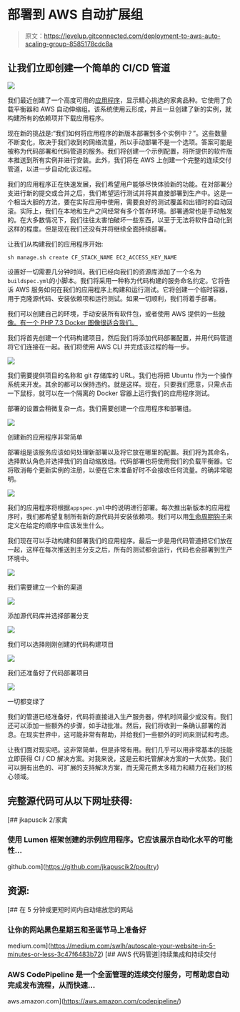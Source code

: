 # 部署到 AWS 自动扩展组

> 原文：<https://levelup.gitconnected.com/deployment-to-aws-auto-scaling-group-8585178cdc8a>

## 让我们立即创建一个简单的 CI/CD 管道

![](img/f00e59d75fb5c1208c6f10ed4c653834.png)

我们最近创建了一个高度可用的[应用程序](https://medium.com/swlh/autoscale-your-website-in-5-minutes-or-less-3c47f6483b72)，显示精心挑选的家禽品种。它使用了负载平衡器和 AWS 自动伸缩组。该系统使用云形成，并且一旦创建了新的实例，就构建所有的依赖项并下载应用程序。

现在新的挑战是:“我们如何将应用程序的新版本部署到多个实例中？”。这些数量不断变化，取决于我们收到的网络流量，所以手动部署不是一个选项。答案可能是被称为代码部署和代码管道的服务。我们将创建一个示例配置，将所提供的软件版本推送到所有实例并进行安装。此外，我们将在 AWS 上创建一个完整的连续交付管道，以进一步自动化该过程。

我们的应用程序正在快速发展，我们希望用户能够尽快体验新的功能。在对部署分支进行新的提交或合并之后，我们希望运行测试并将其直接部署到生产中。这是一个相当大胆的方法，要在实际应用中使用，需要良好的测试覆盖和出错时的自动回滚。实际上，我们在本地和生产之间经常有多个暂存环境。部署通常也是手动触发的。在大多数情况下，我们往往太害怕破坏一些东西，以至于无法将软件自动化到这样的程度。但是现在我们还没有并将继续全面持续部署。

让我们从构建我们的应用程序开始:

```
sh manage.sh create CF_STACK_NAME EC2_ACCESS_KEY_NAME
```

设置好一切需要几分钟时间。我们已经向我们的资源库添加了一个名为`buildspec.yml`的小脚本。我们将采用一种称为代码构建的服务命名约定。它将告诉 AWS 服务如何在我们的应用程序上构建和运行测试。它将创建一个临时容器，用于克隆源代码、安装依赖项和运行测试。如果一切顺利，我们将着手部署。

我们可以创建自己的环境，手动安装所有软件包，或者使用 AWS 提供的一些[映像。有一个 PHP 7.3 Docker 图像很适合我们。](https://docs.aws.amazon.com/codebuild/latest/userguide/build-env-ref-available.html)

我们将首先创建一个代码构建项目，然后我们将添加代码部署配置，并用代码管道将它们连接在一起。我们将使用 AWS CLI 并完成该过程的每一步。

![](img/36aade5551bd5a56f69f6867097c3dc8.png)

我们需要提供项目的名称和 git 存储库的 URL。我们也将把 Ubuntu 作为一个操作系统来开发。其余的都可以保持违约。就是这样。现在，只要我们愿意，只需点击一下鼠标，就可以在一个隔离的 Docker 容器上运行我们的应用程序测试。

部署的设置会稍微复杂一点。我们需要创建一个应用程序和部署组。

![](img/ebeeb41f7237920cb9ddb1b49fde82ef.png)

创建新的应用程序非常简单

部署组是该服务应该如何处理新部署以及将它放在哪里的配置。我们将为其命名，选择默认角色并选择我们的自动缩放组。代码部署也将使用我们的负载平衡器。它将取消每个更新实例的注册，以便在它未准备好时不会接收任何流量。的确非常聪明。

![](img/d4bd34dc55a51ffcf78f7f9bbd49a5a2.png)

我们的应用程序将根据`appspec.yml`中的说明进行部署。每次推出新版本的应用程序时，我们都希望复制所有新的源代码并安装依赖项。我们可以用[生命周期钩子](https://docs.aws.amazon.com/codedeploy/latest/userguide/reference-appspec-file-structure-hooks.html#appspec-hooks-server)来定义在给定的顺序中应该发生什么。

我们现在可以手动构建和部署我们的应用程序。最后一步是用代码管道把它们放在一起，这样在每次推送到主分支之后，所有的测试都会运行，代码也会部署到生产环境中。

![](img/2984a14233842ab6b61870fa8e1dc6d8.png)

我们需要建立一个新的渠道

![](img/f00d65cb24fd1b061d6dd65b324a3901.png)

添加源代码库并选择部署分支

![](img/238362954ea52cccad7c55407b75a252.png)

我们可以选择刚刚创建的代码构建项目

![](img/da571cdc9e91615de22191b902f68309.png)

我们还准备好了代码部署项目

![](img/d7a535065efd135346a2e1aa369bcc7a.png)

一切都变绿了

我们的管道已经准备好，代码将直接进入生产服务器，停机时间最少或没有。我们还可以添加一些额外的步骤，如手动批准。然后，我们将收到一条确认部署的消息。在现实世界中，这可能非常有帮助，并给我们一些额外的时间来测试和考虑。

让我们面对现实吧。这非常简单，但是非常有用。我们几乎可以用非常基本的技能立即获得 CI / CD 解决方案。对我来说，这是云和托管解决方案的一大优势。我们可以拥有出色的、可扩展的支持解决方案，而无需花费太多精力和精力在我们的核心领域。

## 完整源代码可从以下网址获得:

[](https://github.com/jkapuscik2/poultry) [## jkapuscik 2/家禽

### 使用 Lumen 框架创建的示例应用程序。它应该展示自动化水平的可能性…

github.com](https://github.com/jkapuscik2/poultry) 

## 资源:

[](https://medium.com/swlh/autoscale-your-website-in-5-minutes-or-less-3c47f6483b72) [## 在 5 分钟或更短时间内自动缩放您的网站

### 让你的网站黑色星期五和圣诞节马上准备好

medium.com](https://medium.com/swlh/autoscale-your-website-in-5-minutes-or-less-3c47f6483b72) [](https://aws.amazon.com/codepipeline/) [## AWS 代码管道|持续集成和持续交付

### AWS CodePipeline 是一个全面管理的连续交付服务，可帮助您自动完成发布流程，从而快速…

aws.amazon.com](https://aws.amazon.com/codepipeline/)